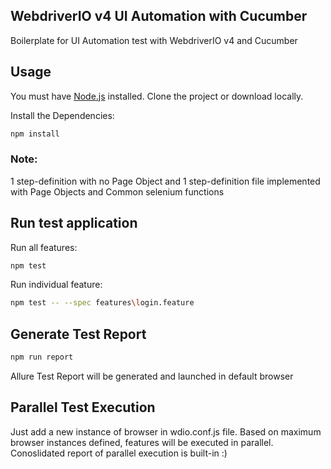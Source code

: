## WebdriverIO v4 UI Automation with Cucumber
Boilerplate for UI Automation test with WebdriverIO v4 and Cucumber

## Usage

You must have [Node.js](https://www.nodejs.org/) installed.
Clone the project or download locally.

Install the Dependencies:
```sh
npm install
```

### Note:
1 step-definition with no Page Object and 1 step-definition file implemented with Page Objects and Common selenium functions

## Run test application
Run all features:
```sh
npm test
```
Run individual feature:
```sh
npm test -- --spec features\login.feature
```

## Generate Test Report
```sh
npm run report
```
Allure Test Report will be generated and launched in default browser

## Parallel Test Execution
Just add a new instance of browser in wdio.conf.js file. Based on maximum browser instances defined, features will be executed in parallel.
Conoslidated report of parallel execution is built-in :)
